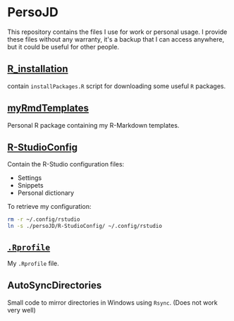 # PersoJD

This repository contains the files I use for work or personal usage.
I provide these files without any warranty, it's a backup that I can access anywhere, but it could be useful for other people.

## [R_installation](R_installation)

contain `installPackages.R` script for downloading some useful `R` packages.

## [myRmdTemplates](myRmdTemplates)

Personal R package containing my R-Markdown templates.

## [R-StudioConfig](R-StudioConfig)

Contain the R-Studio configuration files:

- Settings
- Snippets
- Personal dictionary

To retrieve my configuration:

```sh
rm -r ~/.config/rstudio
ln -s ./persoJD/R-StudioConfig/ ~/.config/rstudio
```

## [`.Rprofile`](.Rprofile)

My `.Rprofile` file.

## AutoSyncDirectories

Small code to mirror directories in Windows using `Rsync`. (Does not work very well)
